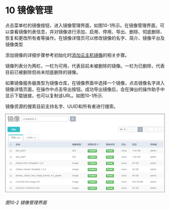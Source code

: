 # 10 镜像管理

点击菜单栏的镜像按钮，进入镜像管理界面，如图10-1所示。在镜像管理界面，可以查看镜像列表信息，并对镜像进行添加、启用、停用、导出、删除、彻底删除、恢复和更改所有者等操作。在镜像详情页可以修改镜像的名字、简介、镜像平台及镜像类型

添加镜像的详细步骤参考初始化时[添加云主机镜像](/Wizard/image.md)的相关步骤。

镜像列表分为两栏，一栏为可用，代表目前未被删除的镜像。一栏为已删除，代表目前已被删除但尚未彻底删除的镜像。

如果镜像服务器类型为镜像仓库，在镜像界面中选择一个镜像，点击镜像名字进入镜像详情页面，在操作中点击导出按钮。成功导出镜像后，会在弹出的操作助手中显示下载链接，也可以复制该URL。如图10-1所示.

镜像资源的搜索目前支持名字、UUID和所有者进行搜索。

![png](../images/10-1.png "图10-2  镜像管理界面")
###### 图10-2  镜像管理界面

